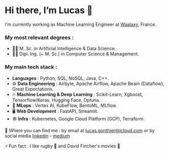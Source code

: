 # Hi there, I’m Lucas 👋 #

I'm currently working as Machine Learning Engineer at [Waalaxy](https://www.waalaxy.com/), France.

### My most relevant degrees :
  - :man_student: M. Sc. in Artificial Intelligence & Data Science. 
  - :man_student: Dipl. Ing. (~ M. Sc.) in Computer Science & Management. 

### My main tech stack :
  - **Languages** : Python, SQL, NoSQL, Java, C++.
  - :gear: **Data Engineering** : Airbyte, Apache Airflow, Apache Beam (Dataflow), Great Expectations.
  - :fire: **Machine Learning & Deep Learning** : Scikit-Learn, Xgboost, Tensorflow/Keras, Hugging Face, Optuna.
  - :link: **MLops** : Vertex AI, KubeFlow, BentoML, MLflow.
  - :desktop_computer: **Web Development** : FastAPI, Streamlit.
  - :spider_web: **Infra** : Kubernetes, Google Cloud Platform (GCP), Terraform.
  



:metal: Where you can find me : by email at [lucas.gonthier@icloud.com](lucas.gonthier@icloud.com) or by social media [linkedin](https://www.linkedin.com/in/lucas-gonthier-101/) - [medium](https://medium.com/@lucas.gonthier)


⚡ Fun fact : I like rugby :rugby_football: and David Fincher's movies :cinema:

<!---
lugonthier/lugonthier is a ✨ special ✨ repository because its `README.md` (this file) appears on your GitHub profile.
You can click the Preview link to take a look at your changes.
--->
